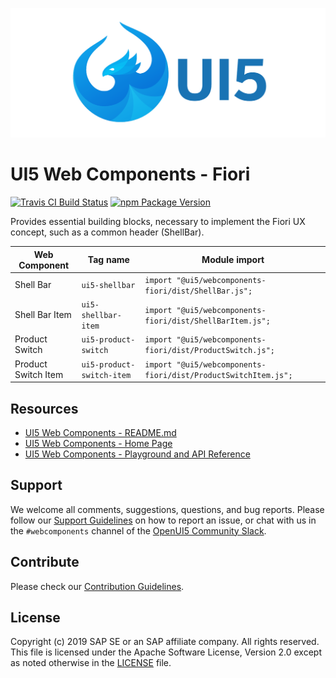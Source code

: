 ![UI5 icon](https://raw.githubusercontent.com/SAP/ui5-webcomponents/master/docs/images/UI5_logo_wide.png)

# UI5 Web Components - Fiori

[![Travis CI Build Status](https://travis-ci.org/SAP/ui5-webcomponents.svg?branch=master)](https://travis-ci.org/SAP/ui5-webcomponents)
[![npm Package Version](https://badge.fury.io/js/%40ui5%2Fwebcomponents.svg)](https://www.npmjs.com/package/@ui5/webcomponents)

Provides essential building blocks, necessary to implement the Fiori UX concept, 
such as a common header (ShellBar).
 
 |      Web Component       |       Tag name       |                       Module import                        |
 | ------------------------ | -------------------- | ---------------------------------------------------------- |
 | Shell Bar                | `ui5-shellbar`       | `import "@ui5/webcomponents-fiori/dist/ShellBar.js";`      |
 | Shell Bar Item           | `ui5-shellbar-item`  | `import "@ui5/webcomponents-fiori/dist/ShellBarItem.js";`  |
 | Product Switch           | `ui5-product-switch`       | `import "@ui5/webcomponents-fiori/dist/ProductSwitch.js";`      |
 | Product Switch Item      | `ui5-product-switch-item`  | `import "@ui5/webcomponents-fiori/dist/ProductSwitchItem.js";`  |

## Resources
- [UI5 Web Components - README.md](https://github.com/SAP/ui5-webcomponents/blob/master/README.md)
- [UI5 Web Components - Home Page](https://sap.github.io/ui5-webcomponents)
- [UI5 Web Components - Playground and API Reference](https://sap.github.io/ui5-webcomponents/playground/)

## Support
We welcome all comments, suggestions, questions, and bug reports. Please follow our [Support Guidelines](https://github.com/SAP/ui5-webcomponents/blob/master/SUPPORT.md#-content) on how to report an issue, or chat with us in the `#webcomponents` channel of the [OpenUI5 Community Slack](https://join-ui5-slack.herokuapp.com/).

## Contribute
Please check our [Contribution Guidelines](https://github.com/SAP/ui5-webcomponents/blob/master/CONTRIBUTING.md).

## License
Copyright (c) 2019 SAP SE or an SAP affiliate company. All rights reserved.
This file is licensed under the Apache Software License, Version 2.0 except as noted otherwise in the [LICENSE](https://github.com/SAP/ui5-webcomponents/blob/master/LICENSE.txt) file.
